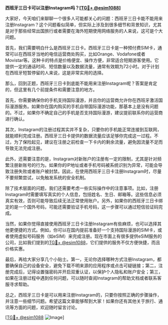 **西班牙三日卡可以注册Instagram吗？[[TG💪+ @esim1088](https://t.me/s/esim1088)]**

大家好，今天咱们来聊聊一个很多人可能都关心的问题：西班牙三日卡能不能用来注册Instagram？这个问题看似简单，但实际上涉及到很多细节和背景知识，尤其是对于那些经常出国旅行或者需要在海外短期使用网络服务的人来说，这可是个大问题。

首先，我们需要明白什么是西班牙三日卡。西班牙三日卡是一种预付费SIM卡，通常可以在西班牙当地的电信运营商处购买，比如Orange、Vodafone或者Movistar等。这种卡的特点是价格便宜、操作方便，非常适合短期游客使用。它提供一定的通话时间、短信数量以及数据流量，通常有效期为72小时。对于计划在西班牙短暂停留的人来说，这是非常实用的选择。

那么，回到正题，西班牙三日卡到底能不能用来注册Instagram呢？答案是肯定的，但这里有几个前提条件和需要注意的地方。

首先，你需要确保你的手机支持国际漫游，并且你的运营商允许你在西班牙激活国际漫游服务。如果你在国内购买的手机自带国际漫游功能，那基本上是没有问题的。不过，如果你不确定自己的手机是否支持国际漫游，建议提前联系你的运营商进行确认。

其次，Instagram的注册过程其实并不复杂，只要你的手机能正常连接到互联网，就能顺利完成注册。西班牙三日卡提供的数据流量应该足够你完成这一过程。不过，为了保险起见，建议在注册之前检查一下卡内的剩余流量，避免因流量不足而导致无法完成注册。

此外，还需要注意的是，Instagram对新账户的注册有一定的限制，尤其是针对频繁注册新账号的行为。如果你的IP地址或者手机号码被系统识别为异常，可能会导致注册失败或者账户被封禁。因此，在使用西班牙三日卡注册Instagram时，尽量不要频繁尝试，以免触发系统的安全机制。

除了技术层面的问题，我们还需要考虑一些实际操作中的注意事项。比如，注册Instagram时需要填写真实的个人信息，包括姓名、生日、邮箱等。这些信息必须真实有效，否则可能导致后续无法正常使用账户。另外，如果你的西班牙三日卡绑定的是一个国外号码，可能还需要验证手机号码，这一步骤可以通过短信验证码完成。

当然，如果你觉得直接使用西班牙三日卡注册Instagram有些麻烦，也可以选择其他更便捷的方式。例如，你可以在国内提前准备好一个支持国际漫游的SIM卡，或者使用虚拟号码服务（如eSIM）来完成注册。现在市面上有很多提供eSIM服务的公司，比如我们提到的[TG💪+ @esim1088](https://t.me/s/esim1088)，它们提供的服务不仅方便快捷，而且价格实惠。

最后，再给大家分享几个小贴士。第一，无论你选择哪种方式注册Instagram，都要确保自己的设备安全，避免下载不明来源的应用程序或点击可疑链接；第二，注册完成后，记得设置强密码并开启双重认证，以保护个人隐私和账户安全；第三，如果在注册过程中遇到任何问题，可以随时查阅Instagram的帮助文档或者联系客服寻求帮助。

总之，西班牙三日卡是可以用来注册Instagram的，只要你按照正确的步骤操作，并注意一些细节问题。希望这篇文章能够帮到大家！如果你还有其他关于旅行、通讯等方面的问题，欢迎随时留言讨论。

[[TG💪+ @esim1088](https://t.me/s/esim1088) ![Image](https://i.postimg.cc/4NQfJmqS/Snipaste-2025-05-13-00-14-12.png)]